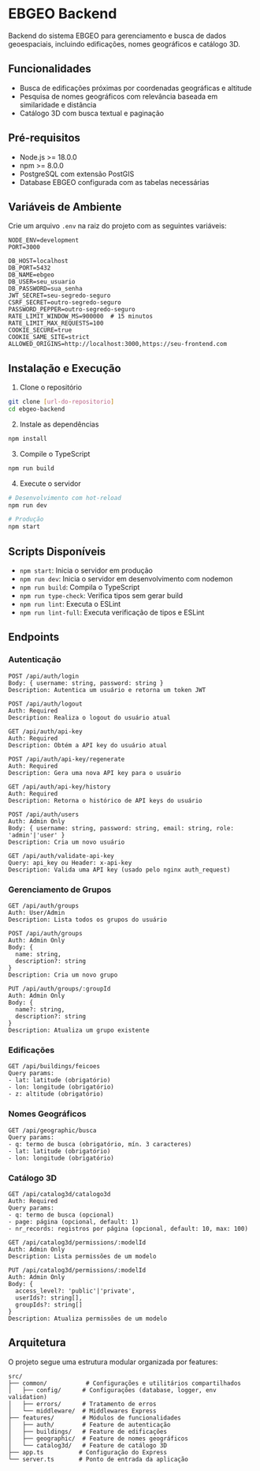 # EBGEO Backend

Backend do sistema EBGEO para gerenciamento e busca de dados geoespaciais, incluindo edificações, nomes geográficos e catálogo 3D.

## Funcionalidades

- Busca de edificações próximas por coordenadas geográficas e altitude
- Pesquisa de nomes geográficos com relevância baseada em similaridade e distância
- Catálogo 3D com busca textual e paginação

## Pré-requisitos

- Node.js >= 18.0.0
- npm >= 8.0.0
- PostgreSQL com extensão PostGIS
- Database EBGEO configurada com as tabelas necessárias

## Variáveis de Ambiente

Crie um arquivo `.env` na raiz do projeto com as seguintes variáveis:

```env
NODE_ENV=development
PORT=3000

DB_HOST=localhost
DB_PORT=5432
DB_NAME=ebgeo
DB_USER=seu_usuario
DB_PASSWORD=sua_senha
JWT_SECRET=seu-segredo-seguro
CSRF_SECRET=outro-segredo-seguro
PASSWORD_PEPPER=outro-segredo-seguro
RATE_LIMIT_WINDOW_MS=900000  # 15 minutos
RATE_LIMIT_MAX_REQUESTS=100
COOKIE_SECURE=true
COOKIE_SAME_SITE=strict
ALLOWED_ORIGINS=http://localhost:3000,https://seu-frontend.com
```

## Instalação e Execução

1. Clone o repositório
```bash
git clone [url-do-repositorio]
cd ebgeo-backend
```

2. Instale as dependências
```bash
npm install
```

3. Compile o TypeScript
```bash
npm run build
```

4. Execute o servidor
```bash
# Desenvolvimento com hot-reload
npm run dev

# Produção
npm start
```

## Scripts Disponíveis

- `npm start`: Inicia o servidor em produção
- `npm run dev`: Inicia o servidor em desenvolvimento com nodemon
- `npm run build`: Compila o TypeScript
- `npm run type-check`: Verifica tipos sem gerar build
- `npm run lint`: Executa o ESLint
- `npm run lint-full`: Executa verificação de tipos e ESLint

## Endpoints

### Autenticação
```
POST /api/auth/login
Body: { username: string, password: string }
Description: Autentica um usuário e retorna um token JWT

POST /api/auth/logout
Auth: Required
Description: Realiza o logout do usuário atual

GET /api/auth/api-key
Auth: Required
Description: Obtém a API key do usuário atual

POST /api/auth/api-key/regenerate
Auth: Required
Description: Gera uma nova API key para o usuário

GET /api/auth/api-key/history
Auth: Required
Description: Retorna o histórico de API keys do usuário

POST /api/auth/users
Auth: Admin Only
Body: { username: string, password: string, email: string, role: 'admin'|'user' }
Description: Cria um novo usuário

GET /api/auth/validate-api-key
Query: api_key ou Header: x-api-key
Description: Valida uma API key (usado pelo nginx auth_request)
```

### Gerenciamento de Grupos
```
GET /api/auth/groups
Auth: User/Admin
Description: Lista todos os grupos do usuário

POST /api/auth/groups
Auth: Admin Only
Body: { 
  name: string,
  description?: string 
}
Description: Cria um novo grupo

PUT /api/auth/groups/:groupId
Auth: Admin Only
Body: { 
  name?: string,
  description?: string 
}
Description: Atualiza um grupo existente
```


### Edificações
```
GET /api/buildings/feicoes
Query params:
- lat: latitude (obrigatório)
- lon: longitude (obrigatório)
- z: altitude (obrigatório)
```

### Nomes Geográficos
```
GET /api/geographic/busca
Query params:
- q: termo de busca (obrigatório, mín. 3 caracteres)
- lat: latitude (obrigatório)
- lon: longitude (obrigatório)
```

### Catálogo 3D
```
GET /api/catalog3d/catalogo3d
Auth: Required
Query params:
- q: termo de busca (opcional)
- page: página (opcional, default: 1)
- nr_records: registros por página (opcional, default: 10, max: 100)

GET /api/catalog3d/permissions/:modelId
Auth: Admin Only
Description: Lista permissões de um modelo

PUT /api/catalog3d/permissions/:modelId
Auth: Admin Only
Body: {
  access_level?: 'public'|'private',
  userIds?: string[],
  groupIds?: string[]
}
Description: Atualiza permissões de um modelo
```

## Arquitetura

O projeto segue uma estrutura modular organizada por features:

```
src/
├── common/           # Configurações e utilitários compartilhados
│   ├── config/      # Configurações (database, logger, env validation)
│   ├── errors/      # Tratamento de erros
│   └── middleware/  # Middlewares Express
├── features/        # Módulos de funcionalidades
│   ├── auth/        # Feature de autenticação
│   ├── buildings/   # Feature de edificações
│   ├── geographic/  # Feature de nomes geográficos
│   └── catalog3d/   # Feature de catálogo 3D
├── app.ts          # Configuração do Express
└── server.ts       # Ponto de entrada da aplicação
```
